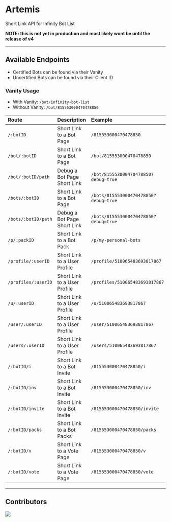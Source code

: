 # Artemis
Short Link API for Infinity Bot List

**NOTE: this is not yet in production and most likely wont be until the release of v4**

--- 

## Available Endpoints

- Certified Bots can be found via their Vanity
- Uncertified Bots can be found via their Client ID

### Vanity Usage
- With Vanity: `/bot/infinity-bot-list`
- Without Vanity: `/bot/815553000470478850`

| Route                        | Description                    | Example                                   |  
| :---                         | :---                           | :---                                      |
| `/:botID`                    | Short Link to a Bot Page       | `/815553000470478850`                     |
| `/bot/:botID`                | Short Link to a Bot Page       | `/bot/815553000470478850`                 |
| `/bot/:botID/path`           | Debug a Bot Page Short Link    | `/bot/815553000470478850?debug=true`      |
| `/bots/:botID`               | Short Link to a Bot Page       | `/bots/815553000470478850?debug=true`     |
| `/bots/:botID/path`          | Debug a Bot Page Short Link    | `/bots/815553000470478850?debug=true`     |
| `/p/:packID`                 | Short Link to a Bot Pack       | `/p/my-personal-bots`                     |
| `/profile/:userID`           | Short Link to a User Profile   | `/profile/510065483693817867`             |
| `/profiles/:userID`          | Short Link to a User Profile   | `/profiles/510065483693817867`            |
| `/u/:userID`                 | Short Link to a User Profile   | `/u/510065483693817867`                   |
| `/user/:userID`              | Short Link to a User Profile   | `/user/510065483693817867`                |
| `/users/:userID`             | Short Link to a User Profile   | `/users/510065483693817867`               |
| `/:botID/i`                  | Short Link to a Bot Invite     | `/815553000470478850/i`                   |
| `/:botID/inv`                | Short Link to a Bot Invite     | `/815553000470478850/inv`                 |
| `/:botID/invite`             | Short Link to a Bot Invite     | `/815553000470478850/invite`              |
| `/:botID/packs`              | Short Link to a Bot Packs      | `/815553000470478850/packs`               |
| `/:botID/v`                  | Short Link to a Vote Page      | `/815553000470478850/v`                   |
| `/:botID/vote`               | Short Link to a Vote Page      | `/815553000470478850/vote`                |

---

## Contributors
<a href="https://github.com/InfinityBotList/Artemis/graphs/contributors">
  <img src="https://contrib.rocks/image?repo=InfinityBotList/Artemis" />
</a>


